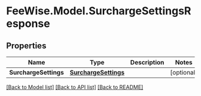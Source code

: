 # FeeWise.Model.SurchargeSettingsResponse

## Properties

Name | Type | Description | Notes
------------ | ------------- | ------------- | -------------
**SurchargeSettings** | [**SurchargeSettings**](SurchargeSettings.md) |  | [optional] 

[[Back to Model list]](../README.md#documentation-for-models) [[Back to API list]](../README.md#documentation-for-api-endpoints) [[Back to README]](../README.md)

